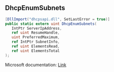 ## DhcpEnumSubnets

```csharp
[DllImport("dhcpsapi.dll", SetLastError = true)]
public static extern uint DhcpEnumSubnets(
   IntPtr ServerIpAddress,
   ref uint ResumeHandle,
   uint PreferredMaximum,
   ref IntPtr SubnetInfo,
   ref uint ElementsRead,
   ref uint ElementsTotal
);
```

Microsoft documentation: [Link](https://learn.microsoft.com/en-us/windows/win32/api/dhcpsapi/nf-dhcpsapi-dhcpenumsubnets)
